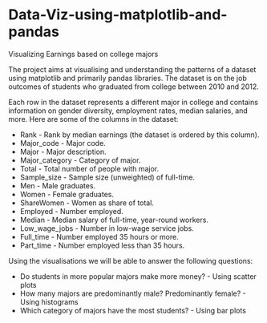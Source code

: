 # Data-Viz-using-matplotlib-and-pandas
Visualizing Earnings based on college majors

The project aims at visualising and understanding the patterns of a dataset using matplotlib and primarily pandas libraries.
The dataset is on the job outcomes of students who graduated from college between 2010 and 2012.

Each row in the dataset represents a different major in college and contains information on gender diversity, employment rates, median salaries, and more. Here are some of the columns in the dataset:

* Rank - Rank by median earnings (the dataset is ordered by this column).
* Major_code - Major code.
* Major - Major description.
* Major_category - Category of major.
* Total - Total number of people with major.
* Sample_size - Sample size (unweighted) of full-time.
* Men - Male graduates.
* Women - Female graduates.
* ShareWomen - Women as share of total.
* Employed - Number employed.
* Median - Median salary of full-time, year-round workers.
* Low_wage_jobs - Number in low-wage service jobs.
* Full_time - Number employed 35 hours or more.
* Part_time - Number employed less than 35 hours.

Using the visualisations we will be able to answer the following questions:

* Do students in more popular majors make more money? - Using scatter plots
* How many majors are predominantly male? Predominantly female? - Using histograms
* Which category of majors have the most students? - Using bar plots
